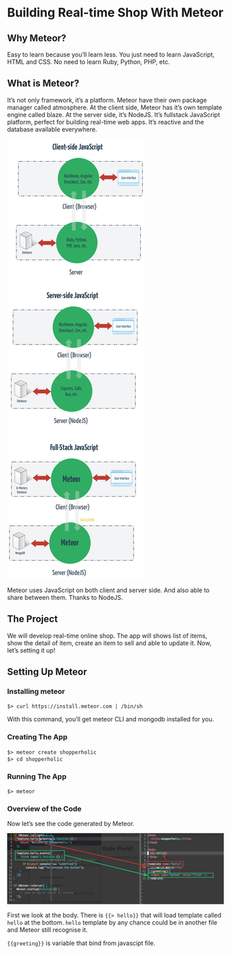 # Building Real-time Shop With Meteor

## Why Meteor?
Easy to learn because you’ll learn less. You just need to learn JavaScript, HTML and CSS. No need to learn Ruby, Python, PHP, etc.

## What is Meteor?

It’s not only framework, it’s a platform. Meteor have their own package manager called atmosphere. At the client side, Meteor has it’s own template engine called blaze. At the server side, it’s NodeJS. It’s fullstack JavaScript platform, perfect for building real-time web apps. It’s reactive and the database available everywhere.

![Meteor](Meteor.png)

Meteor uses JavaScript on both client and server side. And also able to share between them. Thanks to NodeJS.

## The Project

We will develop real-time online shop. The app will shows list of items, show the detail of item, create an item to sell and able to update it. Now, let’s setting it up!

## Setting Up Meteor

### Installing meteor

	$> curl https://install.meteor.com | /bin/sh

With this command, you’ll get meteor CLI and mongodb installed for you.

### Creating The App

	$> meteor create shopperholic
	$> cd shopperholic

### Running The App

	$> meteor

### Overview of the Code

Now let’s see the code generated by Meteor. 

![Helloworld](Helloworld.png)

First we look at the body. There is `{{> hello}}` that will load template called `hello` at the bottom. `hello` template by any chance could be in another file and Meteor still recognise it. 

`{{greeting}}` is variable that bind from javascipt file.